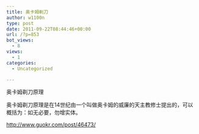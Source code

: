 ```yaml
---
title: 奥卡姆剃刀
author: w1100n
type: post
date: 2011-09-22T08:44:46+00:00
url: /?p=853
bot_views:
  - 8
views:
  - 1
categories:
  - Uncategorized

---
```

奥卡姆剃刀原理

奥卡姆剃刀原理是在14世纪由一个叫做奥卡姆的威廉的天主教修士提出的，可以概括为：如无必要，勿增实体。
  
http://www.guokr.com/post/46473/